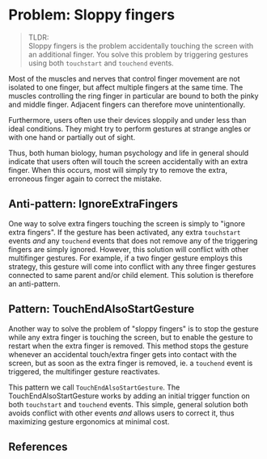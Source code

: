 # Problem: Sloppy fingers

> TLDR:  
Sloppy fingers is the problem accidentally touching the screen with an additional finger.
You solve this problem by triggering gestures using both `touchstart` and `touchend` events.

Most of the muscles and nerves that control finger movement are not isolated to one finger, but 
affect multiple fingers at the same time.
The muscles controlling the ring finger in particular are bound to both the pinky and middle finger.
Adjacent fingers can therefore move unintentionally.

Furthermore, users often use their devices sloppily and under less than ideal conditions.
They might try to perform gestures at strange angles or with one hand or partially out of sight.

Thus, both human biology, human psychology and life in general should indicate that
users often will touch the screen accidentally with an extra finger.
When this occurs, most will simply try to remove the extra, erroneous finger again to correct the mistake.

## Anti-pattern: IgnoreExtraFingers

One way to solve extra fingers touching the screen is simply to "ignore extra fingers".
If the gesture has been activated, any extra `touchstart` events *and* 
any `touchend` events that does not remove any of the triggering fingers are simply ignored.
However, this solution will conflict with other multifinger gestures.
For example, if a two finger gesture employs this strategy, this gesture will come into conflict with
any three finger gestures connected to same parent and/or child element.
This solution is therefore an anti-pattern.

## Pattern: TouchEndAlsoStartGesture

Another way to solve the problem of "sloppy fingers" is to stop the gesture while any extra finger is 
touching the screen, but to enable the gesture to restart when the extra finger is removed.
This method stops the gesture whenever an accidental touch/extra finger gets into contact with the screen,
but as soon as the extra finger is removed, ie. a `touchend` event is triggered, the multifinger gesture reactivates.

This pattern we call `TouchEndAlsoStartGesture`.
The TouchEndAlsoStartGesture works by adding an initial trigger function on both `touchstart` and 
`touchend` events.
This simple, general solution both avoids conflict with other events *and* allows users to correct it, 
thus maximizing gesture ergonomics at minimal cost. 

## References